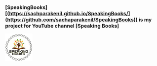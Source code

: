 ### [SpeakingBooks][(https://sachparakenil.github.io/SpeakingBooks/](https://github.com/sachaparakenil/SpeakingBooks)) is my project for YouTube channel [Speaking Books]

![Logo](png/icon.jpg)
